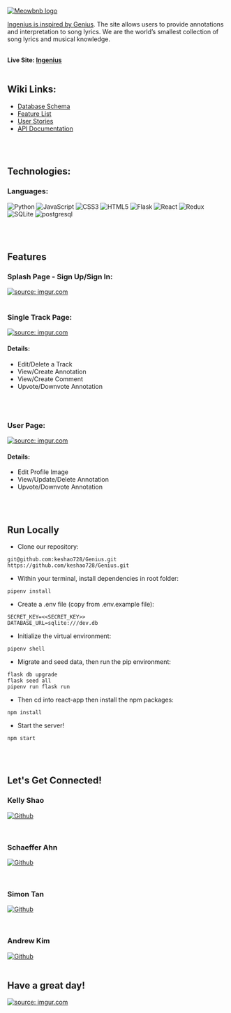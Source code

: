 <a href="https://drive.google.com/uc?export=view&id=1Ny5QO7F3UWUmmYPgb6Long-PNtxa5YJb"><img src="https://drive.google.com/uc?export=view&id=1Ny5QO7F3UWUmmYPgb6Long-PNtxa5YJb" title="Meowbnb logo" />

Ingenius is inspired by [Genius](https://genius.com/). The site allows users to provide annotations and interpretation to song lyrics. We are the world’s smallest collection of song lyrics and musical knowledge.
<br>
<br>

**Live Site: [Ingenius](https://geniuskelly-fries.onrender.com/)**
<br>
<br>

<h2>Wiki Links:</h2>

- [Database Schema](https://github.com/keshao728/Genius/wiki/Database-Schema-Design)
- [Feature List](https://github.com/keshao728/Genius/wiki/MVP-Feature-List)
- [User Stories](https://github.com/keshao728/Genius/wiki/User-Stories)
- [API Documentation](https://github.com/keshao728/Genius/wiki/API-Routes)
<br>
<br>

<h2>Technologies:</h2>

<h3> Languages: </h3>

![Python](https://img.shields.io/badge/python-3670A0?style=for-the-badge&logo=python&logoColor=ffdd54)
![JavaScript](https://img.shields.io/badge/javascript-%23323330.svg?style=for-the-badge&logo=javascript&logoColor=%23F7DF1E)
![CSS3](https://img.shields.io/badge/css3-%231572B6.svg?style=for-the-badge&logo=css3&logoColor=white)
![HTML5](https://img.shields.io/badge/html5-%23E34F26.svg?style=for-the-badge&logo=html5&logoColor=white)
![Flask](https://img.shields.io/badge/flask-%23000.svg?style=for-the-badge&logo=flask&logoColor=white)
![React](https://img.shields.io/badge/react-%2320232a.svg?style=for-the-badge&logo=react&logoColor=%2361DAFB)
![Redux](https://img.shields.io/badge/redux-%23593d88.svg?style=for-the-badge&logo=redux&logoColor=white)
![SQLite](https://img.shields.io/badge/sqlite-%2307405e.svg?style=for-the-badge&logo=sqlite&logoColor=white)
![postgresql](https://img.shields.io/badge/PostgreSQL-4169E1?style=for-the-badge&logo=PostgreSQL&logoColor=white)

<br>
<br>

<h2> Features </h2>

<h3> Splash Page - Sign Up/Sign In:</h3>
<a href="https://imgur.com/6pe3dEs"><img src="https://i.imgur.com/6pe3dEs.gif" title="source: imgur.com" /></a>

<br>
<br>

<h3> Single Track Page:</h3>
<a href="https://imgur.com/aRR2X7P"><img src="https://i.imgur.com/aRR2X7P.gif" title="source: imgur.com" /></a>
<h4>Details: </h4>
<ul>
<li> Edit/Delete a Track </li>
<li> View/Create Annotation </li>
<li> View/Create Comment </li>
<li> Upvote/Downvote Annotation </li>
</ul>
<br>
<br>

<h3> User Page:</h3>
<a href="https://imgur.com/joFTxZx"><img src="https://i.imgur.com/joFTxZx.gif" title="source: imgur.com" /></a>
<h4>Details: </h4>
<ul>
<li> Edit Profile Image </li>
<li> View/Update/Delete Annotation </li>
<li> Upvote/Downvote Annotation </li>
</ul>
<br>
<br>


<h2> Run Locally </h2>

- Clone our repository:
```
git@github.com:keshao728/Genius.git
https://github.com/keshao728/Genius.git
```
- Within your terminal, install dependencies in root folder:
```
pipenv install
```
- Create a .env file (copy from .env.example file):
```
SECRET_KEY=<<SECRET_KEY>>
DATABASE_URL=sqlite:///dev.db
```
- Initialize the virtual environment:
```
pipenv shell
```
- Migrate and seed data, then run the pip environment:
```
flask db upgrade
flask seed all
pipenv run flask run
```
- Then cd into react-app then install the npm packages:
```
npm install
```
- Start the server!
```
npm start
```
<br>
<br>

<h2> Let's Get Connected! </h2>
<div>
<h3> Kelly Shao </h3>
<a href="https://github.com/keshao728"  target="_blank">

![Github](https://img.shields.io/badge/github-%230077B5.svg?style=for-the-badge&logo=github&logoColor=white)
</a>
</div>


<br>
<h3> Schaeffer Ahn </h3>


<a href="https://github.com/Schaeffy"  target="_blank">

![Github](https://img.shields.io/badge/github-%230077B5.svg?style=for-the-badge&logo=github&logoColor=white)
</a>

<br>
<h3> Simon Tan </h3>

<a href="https://github.com/SimonMTan"  target="_blank">

![Github](https://img.shields.io/badge/github-%230077B5.svg?style=for-the-badge&logo=github&logoColor=white)
</a>

<br>
<h3> Andrew Kim </h3>

<a href="https://github.com/k-rewd"  target="_blank">

![Github](https://img.shields.io/badge/github-%230077B5.svg?style=for-the-badge&logo=github&logoColor=white)
</a>
<br>
<br>
<h2> Have a great day! </h2>
<a href="https://imgur.com/nVjEQNZ"><img src="https://i.imgur.com/nVjEQNZ.png" title="source: imgur.com" /></a>
